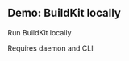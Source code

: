 ## Demo: BuildKit locally

Run BuildKit locally

Requires daemon and CLI

<!-- include: buildkit_locally-0.command -->

<!-- include: buildkit_locally-1.command -->
